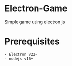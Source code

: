 # Electron-Game
Simple game using electron js

# Prerequisites
```
- Electron v22+
- nodejs v16+
```
